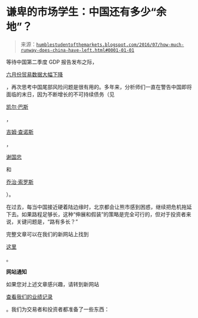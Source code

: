 <!--yml

类别：未分类

日期：2024-05-18 03:04:17

-->

# 谦卑的市场学生：中国还有多少“余地”？

> 来源：[`humblestudentofthemarkets.blogspot.com/2016/07/how-much-runway-does-china-have-left.html#0001-01-01`](https://humblestudentofthemarkets.blogspot.com/2016/07/how-much-runway-does-china-have-left.html#0001-01-01)

等待中国第二季度 GDP 报告发布之际，

[六月份贸易数据大幅下降](http://www.reuters.com/article/us-china-economy-trade-idUSKCN0ZT0NO)

，再次思考中国尾部风险问题是很有用的。多年来，分析师们一直在警告中国即将面临的末日，因为不断增长的不可持续债务（见

[凯尔·巴斯](http://www.cnbc.com/2016/02/10/kyle-bass-china-banks-may-lose-5-times-us-banks-subprime-losses-in-credit-crisis.html)

，

[吉姆·查诺斯](http://www.businessinsider.com/jim-chanos-china-hard-pass-2016-5)

，

[谢国忠](http://www.marketwatch.com/story/this-economist-thinks-china-is-headed-for-a-1929-style-depression-2016-06-30)

和

[乔治·索罗斯](http://www.bloomberg.com/news/articles/2016-04-20/soros-says-china-s-debt-fueled-economy-resembles-u-s-in-2007-08)

）。

在过去，每当中国接近硬着陆边缘时，北京都会让熊市感到困惑，继续把危机拖延下去。如果路程足够长，这种“伸展和假装”的策略是完全可行的，但对于投资者来说，关键问题是，“路有多长？”

完整文章可以在我们的新网站上找到

[这里](https://humblestudentofthemarkets.com/2016/07/14/how-much-runway-does-china-have-left/)

。

**网站通知**

如果您对上述文章感兴趣，请转到新网站

[查看我们的业绩记录](https://humblestudentofthemarkets.com/shop/)

。我们为交易者和投资者都准备了一些东西：
